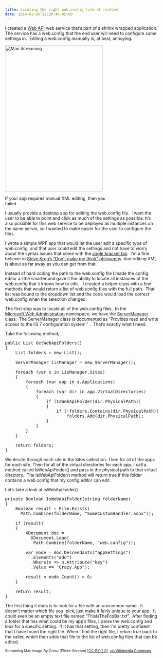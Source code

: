 ```yaml
---
title: Locating the right web.config file at runtime
date: 2014-02-06T12:29:46-05:00
---
```

I created a [Web API](http://www.asp.net/web-api) web service that&#8217;s part of a shrink wrapped application. The service has a web.config that the end user will need to configure some settings in.  Editing a web.config manually is, at best, annoying.

<div style="width: 330px" class="wp-caption aligncenter">
  <img loading="lazy" alt="Man Screaming" src="http://upload.wikimedia.org/wikipedia/commons/thumb/2/20/Scream_crosathorian.jpg/320px-Scream_crosathorian.jpg" width="320" height="480" />
  
  <p class="wp-caption-text">
    If your app requires manual XML editing, then you failed
  </p>
</div>

I usually provide a desktop app for editing the web.config file.  I want the user to be able to point and click as much of the settings as possible. It&#8217;s also possible for this web service to be deployed as multiple instances on the same server, so I wanted to make easier for the user to configure the files.

I wrote a simple WPF app that would let the user edit a specific type of web.config  and that user could edit the settings and not have to worry about the syntax issues that come with the [angle bracket tax](http://norman.walsh.name/2008/05/13/thetax).  I&#8217;m a firm believer in [Steve Krug&#8217;s &#8220;Don&#8217;t make me think&#8221; philosophy](http://www.sensible.com/dmmt.html). And editing XML is about as far away as you can get from that.

Instead of hard coding the path to the web.config file I made the config editor a little smarter and gave it the ability to locate all instances of the web.config that it knows how to edit.   I created a helper class with a few methods that would return a list of web.config files with the full path.  That list was bound to the dropdown list and the code would load the correct web.config when the selection changed.

The first step was to locate all of the web.config files.  In the [Microsoft.Web.Administration](http://msdn.microsoft.com/en-us/library/microsoft.web.administration(v=vs.90).aspx) namespace, we have the [ServerManager](http://msdn.microsoft.com/en-us/library/microsoft.web.administration.servermanager(v=vs.90).aspx) class.  The ServerManager class is documented as &#8220;Provides read and write access to the IIS 7 configuration system.&#8221; .  That&#8217;s exactly what I need.

Take the following method;

<pre>public List GetWebApiFolders()
{
    List folders = new List();

    ServerManager iisManager = new ServerManager();

    foreach (var s in iisManager.Sites)
    {
        foreach (var app in s.Applications)
        {
            foreach (var dir in app.VirtualDirectories)
            {
                if (IsWebApiFolder(dir.PhysicalPath))
                {
                    if (!folders.Contains(dir.PhysicalPath))
                        folders.Add(dir.PhysicalPath);
                }
            }
        }
    }

    return folders;
}</pre>

We iterate through each site in the Sites collection. Then for all of the apps for each site. Then for all of the virtual directories for each app. I call a method called IsWebApiFolder() and pass in the physical path to that virtual directory.  The IsWebApiFolder() method will return true if this folder contains a web.config that my config editor can edit.

Let&#8217;s take a look at IsWebApiFolder()

<pre>private Boolean IsWebApiFolder(string folderName)
{
    Boolean result = File.Exists(
      Path.Combine(folderName, "SomeCustomHandler.ashx"));

    if (result)
    {
        XDocument doc = 
          XDocument.Load(
           Path.Combine(folderName, "web.config"));

        var node = doc.Descendants("appSettings")
          .Elements("add")
          .Where(n =&gt; n.Attribute("key")
          .Value == "Crazy.App");

        result = node.Count() &gt; 0;
    }

    return result;
}</pre>

The first thing it does is to look for a file with an uncommon name.  It doesn&#8217;t matter which file you  pick, just make it fairly unique to your app.  It could even be an empty text file named &#8220;ThisIsTheFooBar.txt&#8221;.  After finding a folder that has what could be my app&#8217;s files, I parse the web.config and look for a specific setting.  If it has that setting, then I&#8217;m pretty confident that I have found the right file. When I find the right file, I return true back to the caller, which then adds that file to the list of web.config files that can be edited.

<p style="font-size: smaller;">
  Screaming Man image By Crosa (Flickr: Scream) [<a href="http://creativecommons.org/licenses/by/2.0">CC-BY-2.0</a>], <a href="http://commons.wikimedia.org/wiki/File%3AScream_crosathorian.jpg">via Wikimedia Commons</a>
</p>
